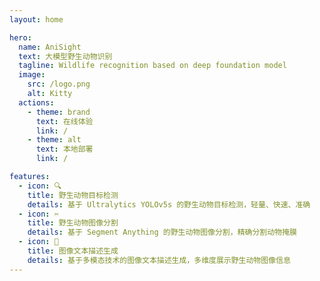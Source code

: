 ```yaml
---
layout: home

hero:
  name: AniSight
  text: 大模型野生动物识别
  tagline: Wildlife recognition based on deep foundation model
  image:
    src: /logo.png
    alt: Kitty
  actions:
    - theme: brand
      text: 在线体验
      link: /
    - theme: alt
      text: 本地部署
      link: /

features:
  - icon: 🔍
    title: 野生动物目标检测
    details: 基于 Ultralytics YOLOv5s 的野生动物目标检测，轻量、快速、准确
  - icon: ✂️
    title: 野生动物图像分割
    details: 基于 Segment Anything 的野生动物图像分割，精确分割动物掩膜
  - icon: 💬
    title: 图像文本描述生成
    details: 基于多模态技术的图像文本描述生成，多维度展示野生动物图像信息
---
```




